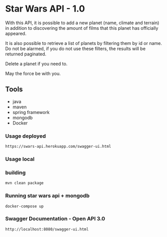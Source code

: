 #  Star Wars API - 1.0

With this API, it is possible to add a new planet (name, climate and terrain) in addition to discovering the amount of films that this planet has officially appeared.

It is also possible to retrieve a list of planets by filtering them by id or name. Do not be alarmed, if you do not use these filters, the results will be returned paginated.

Delete a planet if you need to.

May the force be with you.

## Tools
* java
* maven  
* spring framework
* mongodb
* Docker

### Usage deployed
```
https://swars-api.herokuapp.com/swagger-ui.html
```

### Usage local

### building 
```
mvn clean package
```

### Running star wars api + mongodb
```
docker-compose up
```
### Swagger Documentation - Open API 3.0
```
http://localhost:8080/swagger-ui.html
```